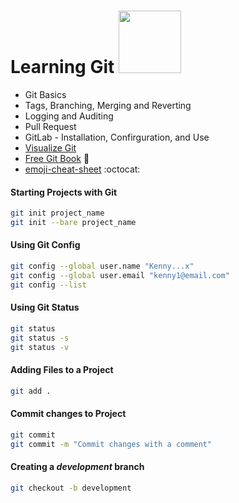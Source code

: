 # Learning Git <img src="https://github.com/manguilar22/icons/blob/master/Octocat.png" width="100" height="100"/>

* Git Basics
* Tags, Branching, Merging and Reverting
* Logging and Auditing 
* Pull Request 
* GitLab - Installation, Confirguration, and Use
* <a href="http://git-school.github.io/visualizing-git/#free"> Visualize Git</a> 
* <a href="https://git-scm.com/book/en/v2">Free Git Book</a> :closed_book: 
* <a href="https://www.webpagefx.com/tools/emoji-cheat-sheet/">emoji-cheat-sheet</a> :octocat:

#### Starting Projects with Git 
```bash
git init project_name 
git init --bare project_name
```

#### Using Git Config
```bash 
git config --global user.name "Kenny...x"
git config --global user.email "kenny1@email.com"
git config --list
```

#### Using Git Status
```bash
git status 
git status -s
git status -v 
```

#### Adding Files to a Project 
```bash 
git add . 
```

#### Commit changes to Project 
```bash 
git commit 
git commit -m "Commit changes with a comment" 
```

#### Creating a *development* branch
```bash
git checkout -b development 
```
